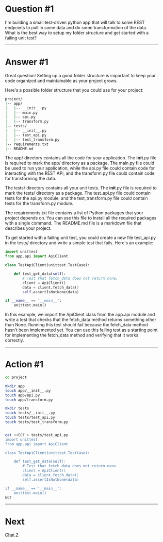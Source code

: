 # Question #1

I'm building a small test-driven python app that will talk to some REST endpoints to pull in some data and do some transformation of the data.  What is the best way to setup my folder structure and get started with a failing unit test?

---

# Answer #1

Great question! Setting up a good folder structure is important to keep your code organized and maintainable as your project grows.

Here's a possible folder structure that you could use for your project:

```bash
project/
|-- app/
|   |-- __init__.py
|   |-- main.py
|   |-- api.py
|   |-- transform.py
|-- tests/
|   |-- __init__.py
|   |-- test_api.py
|   |-- test_transform.py
|-- requirements.txt
|-- README.md
```

The app/ directory contains all the code for your application. The __init__.py file is required to mark the app/ directory as a package. The main.py file could be used to run your application, while the api.py file could contain code for interacting with the REST API, and the transform.py file could contain code for transforming the data.

The tests/ directory contains all your unit tests. The __init__.py file is required to mark the tests/ directory as a package. The test_api.py file could contain tests for the api.py module, and the test_transform.py file could contain tests for the transform.py module.

The requirements.txt file contains a list of Python packages that your project depends on. You can use this file to install all the required packages with a single command. The README.md file is a markdown file that describes your project.

To get started with a failing unit test, you could create a new file test_api.py in the tests/ directory and write a simple test that fails. Here's an example:

```python
import unittest
from app.api import ApiClient

class TestApiClient(unittest.TestCase):

    def test_get_data(self):
        # Test that fetch_data does not return none.
        client = ApiClient()
        data = client.fetch_data()
        self.assertIsNotNone(data)

if __name__ == '__main__':
    unittest.main()
```

In this example, we import the ApiClient class from the app.api module and write a test that checks that the fetch_data method returns something other than None. Running this test should fail because the fetch_data method hasn't been implemented yet. You can use this failing test as a starting point for implementing the fetch_data method and verifying that it works correctly.


---

# Action #1

```bash
cd project

mkdir app
touch app/__init__.py
touch app/api.py
touch app/transform.py

mkdir tests
touch tests/__init__.py
touch tests/test_api.py
touch tests/test_transform.py


cat <<EOT > tests/test_api.py
import unittest
from app.api import ApiClient

class TestApiClient(unittest.TestCase):

    def test_get_data(self):
        # Test that fetch_data does not return none.
        client = ApiClient()
        data = client.fetch_data()
        self.assertIsNotNone(data)

if __name__ == '__main__':
    unittest.main()
EOT

```

---

# Next

[Chat 2](2.md)